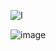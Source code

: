 
![I](https://github.com/user-attachments/assets/a2e27619-5193-4a45-821a-cc2d47fb8317)




![image](https://github.com/user-attachments/assets/ab7becf2-5311-4f07-baa4-3c03bc18c670)
